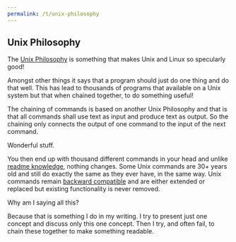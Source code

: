 ```yaml
---
permalink: /t/unix-philosophy
---
```


## Unix Philosophy

The [Unix Philosophy](https://en.wikipedia.org/wiki/Unix_philosophy) is something that makes Unix and Linux so specularly good!

Amongst other things it says that a program should just do one thing and do that well. This has lead to thousands of programs that available on a Unix system but that when chained together, to do something useful!

The chaining of commands is based on another Unix Philosophy and that is that all commands shall use text as input and produce text as output. So the chaining only connects the output of one command to the input of the next command.

Wonderful stuff.

You then end up with thousand different commands in your head and unlike [readme knowledge](/t/readme-knowledge), nothing changes. Some Unix commands are 30+ years old and still do exactly the same as they ever have, in the same way. Unix commands remain [backward compatible](https://www.merriam-webster.com/dictionary/backward%20compatible) and are either extended or replaced but existing functionality is never removed.

Why am I saying all this?

Because that is something I do in my writing. I try to present just one concept and discuss only this one concept. Then I try, and often fail, to chain these together to make something readable.

